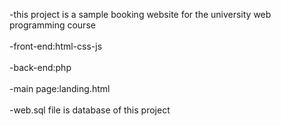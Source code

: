 -this project is a sample booking website for the university web programming course </br>           
-front-end:html-css-js </br>      
-back-end:php </br>      
-main page:landing.html </br>      
-web.sql file is database of this project </br>      
